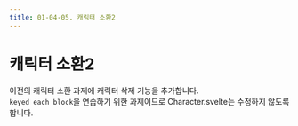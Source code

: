 ```yaml
---
title: 01-04-05. 캐릭터 소환2
---
```


# 캐릭터 소환2

이전의 캐릭터 소환 과제에 캐릭터 삭제 기능을 추가합니다.  
`keyed each block`을 연습하기 위한 과제이므로 Character.svelte는 수정하지 않도록 합니다.